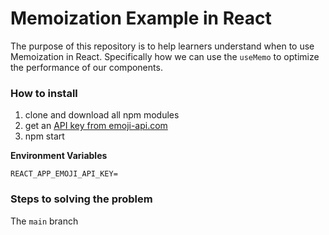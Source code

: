 # Memoization Example in React

The purpose of this repository is to help learners understand when to use Memoization in React. Specifically how we can use the `useMemo` to optimize the performance of our components.

### How to install

1. clone and download all npm modules
2. get an [API key from emoji-api.com](https://emoji-api.com)
3. npm start

**Environment Variables**

```
REACT_APP_EMOJI_API_KEY=
```

### Steps to solving the problem

The `main` branch
